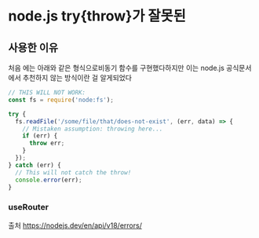 # node.js try{throw}가 잘못된

## 사용한 이유

처음 에는 아래와 같은 형식으로비동기 함수를 구현했다하지만 이는 node.js 공식문서에서 추천하지 않는
방식이란 걸 알게되었다

```javascript
// THIS WILL NOT WORK:
const fs = require('node:fs');

try {
  fs.readFile('/some/file/that/does-not-exist', (err, data) => {
    // Mistaken assumption: throwing here...
    if (err) {
      throw err;
    }
  });
} catch (err) {
  // This will not catch the throw!
  console.error(err);
}
```

### useRouter

출처 https://nodejs.dev/en/api/v18/errors/
